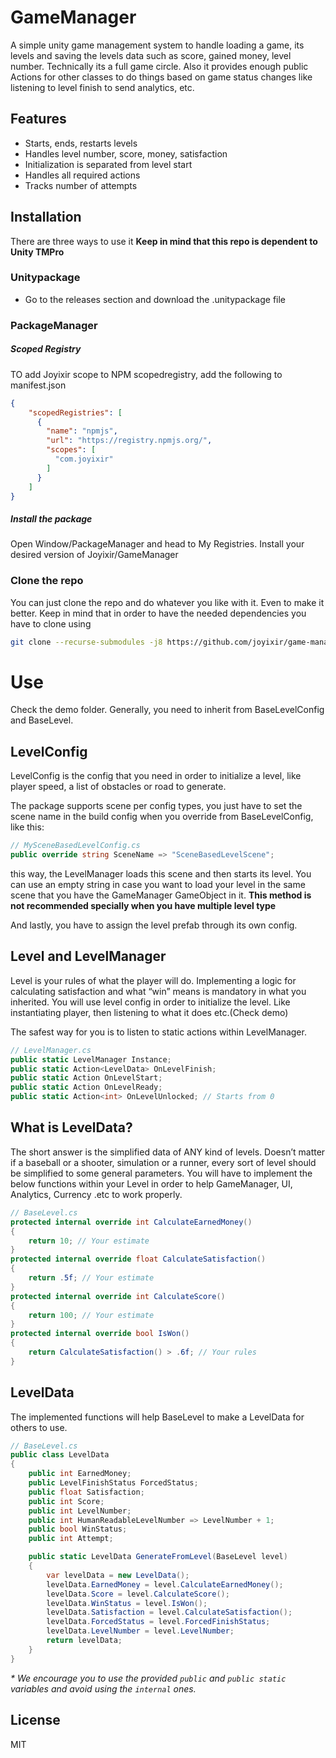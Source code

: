 # GameManager

 A simple unity game management system to handle loading a game, its levels and saving the levels data such as score, gained money, level number. Technically its a full game circle.
 Also it provides enough public Actions for other classes to do things based on game status changes like listening to level finish to send analytics, etc. 

## Features

- Starts, ends, restarts levels
- Handles level number, score, money, satisfaction
- Initialization is separated from level start
- Handles all required actions
- Tracks number of attempts


## Installation
There are three ways to use it
**Keep in mind that this repo is dependent to Unity TMPro**

### Unitypackage
- Go to the releases section and download the .unitypackage file


### PackageManager
##### Scoped Registry
TO add Joyixir scope to NPM scopedregistry, add the following to manifest.json
```json
{
    "scopedRegistries": [
      {
        "name": "npmjs",
        "url": "https://registry.npmjs.org/",
        "scopes": [
          "com.joyixir"
        ]
      }
    ]
}
```

##### Install the package
Open Window/PackageManager and head to My Registries. Install your desired version of Joyixir/GameManager

### Clone the repo
You can just clone the repo and do whatever you like with it. Even to make it better.
Keep in mind that in order to have the needed dependencies you have to clone using
```sh
git clone --recurse-submodules -j8 https://github.com/joyixir/game-manager.git
```


# Use

Check the demo folder. 
Generally, you need to inherit from BaseLevelConfig and BaseLevel.

## LevelConfig
LevelConfig is the config that you need in order to initialize a level, like player speed, a list of obstacles or road to generate.

The package supports scene per config types, you just have to set the scene name in the build config when you override from BaseLevelConfig, like this:

```csharp
// MySceneBasedLevelConfig.cs
public override string SceneName => "SceneBasedLevelScene";
```
this way, the LevelManager loads this scene and then starts its level.
You can use an empty string in case you want to load your level in the same scene that you have the GameManager GameObject in it. **This method is not recommended specially when you have multiple level type**

And lastly, you have to assign the level prefab through its own config.

## Level and LevelManager

Level is your rules of what the player will do. 
Implementing a logic for calculating satisfaction and what “win” means is mandatory in what you inherited. 
You will use level config in order to initialize the level. Like instantiating player, then listening to what it does etc.(Check demo)

The safest way for you is to listen to static actions within LevelManager.
```csharp
// LevelManager.cs
public static LevelManager Instance;
public static Action<LevelData> OnLevelFinish;
public static Action OnLevelStart;
public static Action OnLevelReady;
public static Action<int> OnLevelUnlocked; // Starts from 0
```
## What is LevelData?
The short answer is the simplified data of ANY kind of levels. Doesn’t matter if a baseball or a shooter, simulation or a runner, every sort of level should be simplified to some general parameters.
You will have to implement the below functions within your Level in order to help GameManager, UI, Analytics, Currency .etc to work properly.
```csharp
// BaseLevel.cs
protected internal override int CalculateEarnedMoney()
{
    return 10; // Your estimate
}
protected internal override float CalculateSatisfaction()
{
    return .5f; // Your estimate
}
protected internal override int CalculateScore()
{
    return 100; // Your estimate
}
protected internal override bool IsWon()
{
    return CalculateSatisfaction() > .6f; // Your rules
}
```

## LevelData
The implemented functions will help BaseLevel to make a LevelData for others to use.
```csharp
// BaseLevel.cs
public class LevelData
{
    public int EarnedMoney;
    public LevelFinishStatus ForcedStatus;
    public float Satisfaction;
    public int Score;
    public int LevelNumber;
    public int HumanReadableLevelNumber => LevelNumber + 1;
    public bool WinStatus;
    public int Attempt;

    public static LevelData GenerateFromLevel(BaseLevel level)
    {
        var levelData = new LevelData();
        levelData.EarnedMoney = level.CalculateEarnedMoney();
        levelData.Score = level.CalculateScore();
        levelData.WinStatus = level.IsWon();
        levelData.Satisfaction = level.CalculateSatisfaction();
        levelData.ForcedStatus = level.ForcedFinishStatus;
        levelData.LevelNumber = level.LevelNumber;
        return levelData;
    }
}
```

*\* We encourage you to use the provided ```public``` and ```public static``` variables and avoid using the ```internal``` ones.*
## License

MIT